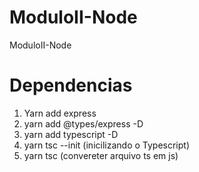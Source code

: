 # ModuloII-Node

ModuloII-Node

# Dependencias 

1. Yarn add express
2. yarn add @types/express -D
3. yarn add typescript -D
4. yarn tsc --init (inicilizando o Typescript)
4. yarn tsc (convereter arquivo ts em js)